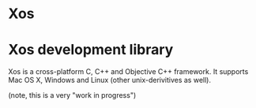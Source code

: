 # Xos
Xos development library
====

Xos is a cross-platform C, C++ and Objective C++ framework.
It supports Mac OS X, Windows and Linux (other unix-derivitives as well).

(note, this is a very "work in progress")
